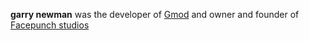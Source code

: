 **garry newman** was the developer of [Gmod](#Gmod_G-Mod.md) and owner and founder of [Facepunch studios](#Gmod_Facepunch.md)
